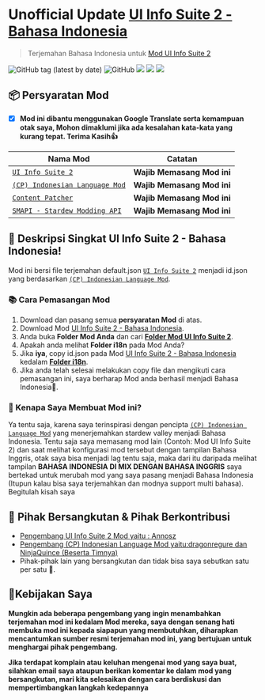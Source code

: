 # Unofficial Update [UI Info Suite 2 - Bahasa Indonesia](https://github.com/AdltX/UIInfoSuite2-Bahasa-Indonesia)

> Terjemahan Bahasa Indonesia untuk [Mod UI Info Suite 2](https://github.com/Annosz/UIInfoSuite2)

![GitHub tag (latest by date)](https://img.shields.io/github/v/tag/YugoSamakuhaku/UIInfoSuite2-Bahasa-Indonesia?label=Versi%20Terbaru&style=plastic) ![GitHub](https://img.shields.io/github/license/YugoSamakuhaku/UIInfoSuite2-Bahasa-Indonesia?label=license&style=plastic)
<img src="https://github.com/YugoSamakuhaku/UIInfoSuite2-Bahasa-Indonesia/blob/70d81b4e296d4d3fd67918a4ac21617a6652b2d8/images/UIInfoSuite2-Settings-1.png" />
<img src="https://github.com/YugoSamakuhaku/UIInfoSuite2-Bahasa-Indonesia/blob/70d81b4e296d4d3fd67918a4ac21617a6652b2d8/images/UIInfoSuite2-Settings-2.png" />
<img src="https://github.com/YugoSamakuhaku/UIInfoSuite2-Bahasa-Indonesia/blob/70d81b4e296d4d3fd67918a4ac21617a6652b2d8/images/UIInfoSuite2-Settings-3.png" />
## 📦 Persyaratan Mod
- [x] **Mod ini dibantu menggunakan Google Translate serta kemampuan otak saya, Mohon dimaklumi jika ada kesalahan kata-kata yang kurang tepat. Terima Kasih👍**

| Nama Mod | Catatan |
| --- | --- |
| [`UI Info Suite 2`](https://github.com/Annosz/UIInfoSuite2) | **Wajib Memasang Mod ini** |
| [`(CP) Indonesian Language Mod`](https://www.nexusmods.com/stardewvalley/mods/1057) | **Wajib Memasang Mod ini** |
| [`Content Patcher`](https://www.nexusmods.com/stardewvalley/mods/1915) | **Wajib Memasang Mod ini** |
| [`SMAPI - Stardew Modding API`](https://www.nexusmods.com/stardewvalley/mods/1063?tab=description) | **Wajib Memasang Mod ini** |

## 🧾 Deskripsi Singkat UI Info Suite 2 - Bahasa Indonesia!
Mod ini bersi file terjemahan default.json [`UI Info Suite 2`](https://github.com/Annosz/UIInfoSuite2) menjadi id.json yang berdasarkan [`(CP) Indonesian Language Mod`](https://www.nexusmods.com/stardewvalley/mods/1057).

### 📚 Cara Pemasangan Mod
1. Download dan pasang semua **persyaratan Mod** di atas.
2. Download Mod [UI Info Suite 2 - Bahasa Indonesia](https://github.com/YugoSamakuhaku/UIInfoSuite2-Bahasa-Indonesia/releases/latest).
3. Anda buka **Folder Mod Anda** dan cari [**Folder Mod UI Info Suite 2**](https://github.com/Annosz/UIInfoSuite2).
4. Apakah anda melihat **Folder i18n** pada Mod Anda?
5. Jika **iya**, copy id.json pada Mod [UI Info Suite 2 - Bahasa Indonesia](https://github.com/YugoSamakuhaku/UIInfoSuite2-Bahasa-Indonesia/releases/latest) kedalam [**Folder i18n**](https://github.com/Annosz/UIInfoSuite2).
6. Jika anda telah selesai melakukan copy file dan mengikuti cara pemasangan ini, saya berharap Mod anda berhasil menjadi Bahasa Indonesia🤩.

### 🥰 Kenapa Saya Membuat Mod ini?
Ya tentu saja, karena saya terinspirasi dengan pencipta [`(CP) Indonesian Language Mod`](https://www.nexusmods.com/stardewvalley/mods/1057) yang menerjemahkan stardew valley menjadi Bahasa Indonesia. Tentu saja saya memasang mod lain (Contoh: Mod UI Info Suite 2) dan saat melihat konfigurasi mod tersebut dengan tampilan Bahasa Inggris, otak saya bisa menjadi lag tentu saja, maka dari itu daripada melihat tampilan **BAHASA INDONESIA DI MIX DENGAN BAHASA INGGRIS** saya bertekad untuk merubah mod yang saya pasang menjadi Bahasa Indonesia (Itupun kalau bisa saya terjemahkan dan modnya support multi bahasa). Begitulah kisah saya


## 💬 Pihak Bersangkutan & Pihak Berkontribusi

* [Pengembang UI Info Suite 2 Mod yaitu : Annosz](https://github.com/Annosz)
* [Pengembang (CP) Indonesian Language Mod yaitu:dragonregure dan NinjaQuince (Beserta Timnya)](https://www.nexusmods.com/stardewvalley/users/31907780)
* Pihak-pihak lain yang bersangkutan dan tidak bisa saya sebutkan satu per satu 🥳.

## 🧐Kebijakan Saya
**Mungkin ada beberapa pengembang yang ingin menambahkan terjemahan mod ini kedalam Mod mereka, saya dengan senang hati membuka mod ini kepada siapapun yang membutuhkan, diharapkan mencantumkan sumber resmi terjemahan mod ini, yang bertujuan untuk menghargai pihak pengembang.**

**Jika terdapat komplain atau keluhan mengenai mod yang saya buat, silahkan email saya ataupun berikan komentar ke dalam mod yang bersangkutan, mari kita selesaikan dengan cara berdiskusi dan mempertimbangkan langkah kedepannya**

